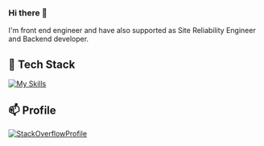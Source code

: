 ### Hi there 👋
I'm front end engineer and have also supported as Site Reliability Engineer and Backend developer. 
## 🔭 Tech Stack
 [![My Skills](https://skills.thijs.gg/icons?i=js,html,css,angular,ts,docker,kubernetes)](https://skills.thijs.gg)
 
 ## 📫 Profile
  [![StackOverflow](https://skills.thijs.gg/icons?i=stackoverflow)](https://skills.thijs.gg)[Profile]
  
  [Profile]: https://stackoverflow.com/users/3263141/rajat (Stackoverflow profile)
